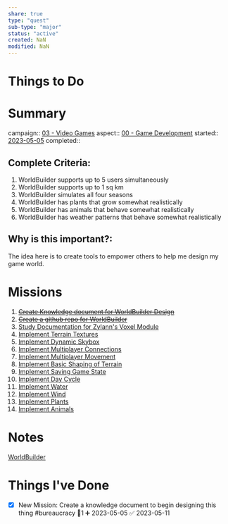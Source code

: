 ```yaml
---
share: true
type: "quest"
sub-type: "major"
status: "active"
created: NaN 
modified: NaN
---
```

 
 
# Things to Do

# Summary
campaign:: [03 - Video Games](./03%20-%20Video%20Games.md)
aspect:: [00 - Game Development](./00%20-%20Game%20Development.md)
started:: [2023-05-05](./2023-05-05.md)
completed::
## Complete Criteria:
1. WorldBuilder supports up to 5 users simultaneously
2. WorldBuilder supports up to 1 sq km
3. WorldBuilder simulates all four seasons
4. WorldBuilder has plants that grow somewhat realistically
5. WorldBuilder has animals that behave somewhat realistically
6. WorldBuilder has weather patterns that behave somewhat realistically

## Why is this important?:
The idea here is to create tools to empower others to help me design my game world.  
# Missions
1. ~~[Create Knowledge document for WorldBuilder Design](./Create%20Knowledge%20document%20for%20WorldBuilder%20Design.md)~~
2. ~~[Create a github repo for WorldBuilder](./Create%20a%20github%20repo%20for%20WorldBuilder.md)~~
3. [Study Documentation for Zylann's Voxel Module](./Study%20Documentation%20for%20Zylann's%20Voxel%20Module.md)
4. [Implement Terrain Textures](./Implement%20Terrain%20Textures.md)
5. [Implement Dynamic Skybox](Implement%20Dynamic%20Skybox.md)
6. [Implement Multiplayer Connections](Implement%20Multiplayer%20Connections.md)
7. [Implement Multiplayer Movement](Implement%20Multiplayer%20Movement.md)
8. [Implement Basic Shaping of Terrain](Implement%20Basic%20Shaping%20of%20Terrain.md)
9. [Implement Saving Game State](Implement%20Saving%20Game%20State.md)
10. [Implement Day Cycle](Implement%20Day%20Cycle.md)
11. [Implement Water](Implement%20Water.md)
12. [Implement Wind](Implement%20Wind.md)
13. [Implement Plants](Implement%20Plants.md)
14. [Implement Animals](Implement%20Animals.md)

# Notes

[WorldBuilder](./WorldBuilder.md)

# Things I've Done
- [x] New Mission: Create a knowledge document to begin designing this thing #bureaucracy 🥄1 ➕ 2023-05-05 ✅ 2023-05-11